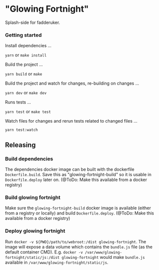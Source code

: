 # "Glowing Fortnight"
Splash-side for fadderuker.

### Getting started

Install dependencies ...

`yarn` or `make install`

Build the project ...

`yarn build` or `make`

Build the project and watch for changes, re-building on changes ...

`yarn dev` or `make dev`

Runs tests ...

`yarn test` or `make test`

Watch files for changes and rerun tests related to changed files ...

`yarn test:watch`

## Releasing

### Build dependencies

The dependencies docker image can be built with the dockerfile `Dockerfile.build`. Save this as "glowing-fortnight-build" so it is usable in `Dockerfile.deploy` later on. (@ToDo: Make this available from a docker registry)

### Build glowing fortnight

Make sure the `glowing-fortnight-build` docker image is available (either from a registry or locally) and build `Dockerfile.deploy`. (@ToDo: Make this available from a docker registry)

### Deploy glowing fortnight

Run `docker -v ${PWD}/path/to/webroot:/dist glowing-fortnight`. The image will expose a data volume which contains the `bundle.js` file (as the default container CMD). E.g. `docker -v /var/www/glowing-fortnight/static/js:/dist glowing-fortnight` would make `bundle.js` available in `/var/www/glowing-fortnight/static/js`.
